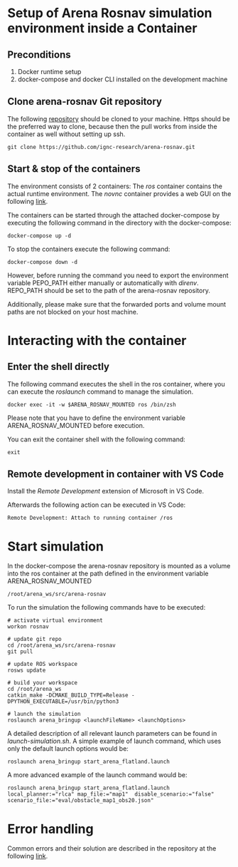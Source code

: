 # Setup of Arena Rosnav simulation environment inside a Container
## Preconditions
1. Docker runtime setup
2. docker-compose and docker CLI installed on the development machine

## Clone arena-rosnav Git repository
The following [repository](https://github.com/ignc-research/arena-rosnav) should be cloned to your machine. Https should be the preferred way to clone, because then the pull works from inside the container as well without setting up ssh.

	git clone https://github.com/ignc-research/arena-rosnav.git

## Start & stop of the containers
The environment consists of 2 containers: The *ros* container contains the actual runtime environment. The *novnc* container provides a web GUI on the following [link](http://localhost:8080/vnc.html). 

The containers can be started through the attached docker-compose by executing the following command in the directory with the docker-compose:
	
	docker-compose up -d

To stop the containers execute the following command:

	docker-compose down -d

However, before running the command you need to export the environment variable PEPO_PATH either manually or automatically with *direnv*. REPO_PATH should be set to the path of the arena-rosnav repository.

Additionally, please make sure that the forwarded ports and volume mount paths are not blocked on your host machine.

# Interacting with the container
## Enter the shell directly
The following command executes the shell in the ros container, where you can execute the *roslaunch* command to manage the simulation.

	docker exec -it -w $ARENA_ROSNAV_MOUNTED ros /bin/zsh

Please note that you have to define the environment variable ARENA_ROSNAV_MOUNTED before execution.

You can exit the container shell with the following command:

	exit

## Remote development in container with VS Code
Install the *Remote Development* extension of Microsoft in VS Code.

Afterwards the following action can be executed in VS Code: 
	
	Remote Development: Attach to running container /ros


# Start simulation
In the docker-compose the arena-rosnav repository is mounted as a volume into the ros container at the path defined in the environment variable ARENA_ROSNAV_MOUNTED

	/root/arena_ws/src/arena-rosnav
	
To run the simulation the following commands have to be executed:

	# activate virtual environment
	workon rosnav

	# update git repo
	cd /root/arena_ws/src/arena-rosnav
	git pull

	# update ROS workspace
	rosws update

	# build your workspace
	cd /root/arena_ws
	catkin_make -DCMAKE_BUILD_TYPE=Release -DPYTHON_EXECUTABLE=/usr/bin/python3

	# launch the simulation
	roslaunch arena_bringup <launchFileName> <launchOptions>
	
A detailed description of all relevant launch parameters can be found in *launch-simulation.sh*.
A simple example of launch command, which uses only the default launch options would be:

	roslaunch arena_bringup start_arena_flatland.launch

A more advanced example of the launch command would be:

	roslaunch arena_bringup start_arena_flatland.launch local_planner:="rlca" map_file:="map1"  disable_scenario:="false" scenario_file:="eval/obstacle_map1_obs20.json"

# Error handling
Common errors and their solution are described in the repository at the following [link](https://github.com/ignc-research/arena-rosnav/blob/local_planner_subgoalmode/docs/guide.md#common-error-handling).